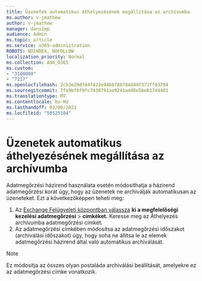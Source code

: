```yaml
---
title: Üzenetek automatikus áthelyezésének megállítása az archívumba
ms.author: v-jmathew
author: v-jmathew
manager: dansimp
audience: Admin
ms.topic: article
ms.service: o365-administration
ROBOTS: NOINDEX, NOFOLLOW
localization_priority: Normal
ms.collection: Adm_O365
ms.custom:
- "3100008"
- "7217"
ms.openlocfilehash: 2cb3e29dfd4f422e946b7887d4d44f373ff03794
ms.sourcegitcommit: 7fa9bf6f9fc7438791aa9241a440e5be817d4401
ms.translationtype: MT
ms.contentlocale: hu-HU
ms.lasthandoff: 03/08/2021
ms.locfileid: "50525104"
---
```

# <a name="stop-messages-from-moving-to-the-archive-automatically"></a>Üzenetek automatikus áthelyezésének megállítása az archívumba

Adatmegőrzési házirend használata esetén módosíthatja a házirend adatmegőrzési korát úgy, hogy az üzenetek ne archiválják automatikusan az üzeneteket. Ezt a következőképpen teheti meg:

1. Az [Exchange Felügyeleti központban válassza](https://go.microsoft.com/fwlink/?linkid=2059104) **ki a megfelelőségi kezelési adatmegőrzési**  >  **címkéket.** Keresse meg az Áthelyezés archívumba adatmegőrzési címkét.
2. Az adatmegőrzési címkében módosítsa az adatmegőrzési időszakot (archiválási időszakot) úgy, hogy soha ne állítsa le az elemek adatmegőrzési házirend által való automatikus archiválását. 

> [!NOTE]
> Ez módosítja az összes olyan postaláda archiválási beállítását, amelyekre ez az adatmegőrzési címke vonatkozik.
